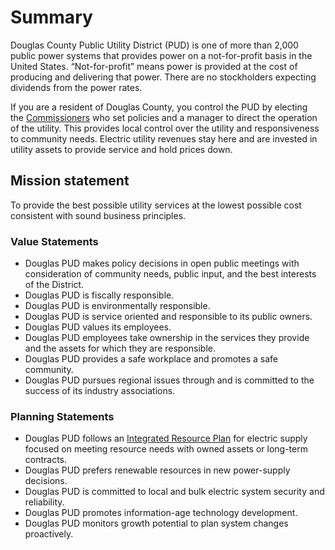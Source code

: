 # Summary
Douglas County Public Utility District (PUD) is one of more than 2,000 public power systems that provides power on a not-for-profit basis in the United States. “Not-for-profit” means power is provided at the cost of producing and delivering that power. There are no stockholders expecting dividends from the power rates.

If you are a resident of Douglas County, you control the PUD by electing the [Commissioners](https://douglaspud.org/about-us/your-elected-commissioners/) who set policies and a manager to direct the operation of the utility. This provides local control over the utility and responsiveness to community needs. Electric utility revenues stay here and are invested in utility assets to provide service and hold prices down.
## Mission statement

To provide the best possible utility services at the lowest possible cost consistent with sound business principles.

### Value Statements

- Douglas PUD makes policy decisions in open public meetings with consideration of community needs, public input, and the best interests of the District.
- Douglas PUD is fiscally responsible.
- Douglas PUD is environmentally responsible.
- Douglas PUD is service oriented and responsible to its public owners.
- Douglas PUD values its employees.
- Douglas PUD employees take ownership in the services they provide and the assets for which they are responsible.
- Douglas PUD provides a safe workplace and promotes a safe community.
- Douglas PUD pursues regional issues through and is committed to the success of its industry associations.

### Planning Statements

- Douglas PUD follows an [Integrated Resource Plan](https://douglaspud.org/about-us/integrated-resource-planning/) for electric supply focused on meeting resource needs with owned assets or long-term contracts.
- Douglas PUD prefers renewable resources in new power-supply decisions.
- Douglas PUD is committed to local and bulk electric system security and reliability.
- Douglas PUD promotes information-age technology development.
- Douglas PUD monitors growth potential to plan system changes proactively.